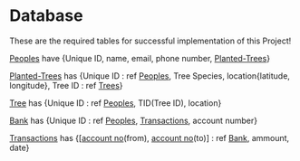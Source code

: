 # Database

These are the required tables for successful implementation of this Project!

<ins>Peoples</ins> have {Unique ID, name, email, phone number, <ins>Planted-Trees</ins>}  

<ins>Planted-Trees</ins> has {Unique ID : ref <ins>Peoples</ins>, Tree Species, location{latitude, longitude}, Tree ID : ref <ins>Trees</ins>}  

<ins>Tree</ins> has {Unique ID : ref <ins>Peoples</ins>, TID(Tree ID), location}  

<ins>Bank</ins> has {Unique ID : ref <ins>Peoples</ins>, <ins>Transactions</ins>, account number}  

<ins>Transactions</ins> has {[<ins>account no</ins>(from), <ins>account no</ins>(to)] : ref <ins>Bank</ins>, ammount, date}
